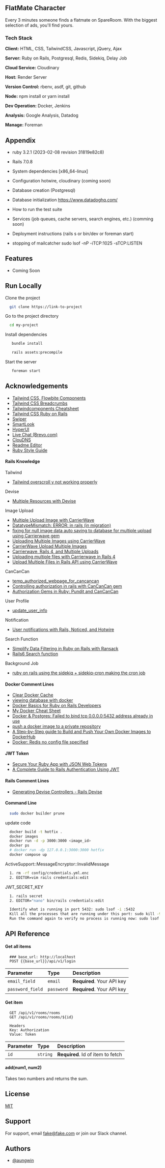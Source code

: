 
## FlatMate Character

Every 3 minutes someone finds a flatmate on SpareRoom. With the biggest selection of ads, you'll find yours.



### Tech Stack

**Client:** HTML, CSS, TailwindCSS, Javascript, jQuery, Ajax

**Server:** Ruby on Rails, Postgresql, Redis, Sidekiq, Delay Job

**Cloud Service:** Cloudinary

**Host:** Render Server

**Version Control:** rbenv, asdf, git, github

**Node:** npm install or yarn install

**Dev Operation:** Docker, Jenkins

**Analysis:** Google Analysis, Datadog

**Manage:** Foreman



## Appendix

* ruby 3.2.1 (2023-02-08 revision 31819e82c8)

* Rails 7.0.8 

* System dependencies [x86_64-linux]

* Configuration
  hotwire, cloudinary (coming soon)

* Database creation (Postgresql)

* Database initialization
    https://www.datadoghq.com/

* How to run the test suite

* Services (job queues, cache servers, search engines, etc.) (comming soon)

* Deployment instructions (rails s or bin/dev or foreman start)

* stopping of mailcatcher
  sudo lsof -nP -iTCP:1025 -sTCP:LISTEN


## Features

- Coming Soon

## Run Locally

Clone the project

```bash
  git clone https://link-to-project
```

Go to the project directory

```bash
  cd my-project
```

Install dependencies

```bash
   bundle install
```

```bash
   rails assets:precompile
```

Start the server

```bash
   foreman start
```


## Acknowledgements

 - [Tailwind CSS, Flowbite Components](https://flowbite.com)
 - [Tailwind CSS Breadcrumbs](https://tw-elements.com/docs/standard/navigation/breadcrumbs/)
 - [Tailwindcomponents Cheatsheet](https://tailwindcomponents.com/cheatsheet/)
 - [Tailwind CSS Ruby on Rails ](https://flowbite.com/docs/getting-started/rails/)
 - [Swiper](https://www.jsdelivr.com/package/npm/swiper)
 - [SmartLook](https://www.smartlook.com)
 - [HyperUI](https://www.hyperui.dev/)
 - [Live Chat (Brevo.com)](https://login.brevo.com/?target=https%3A%2F%2Fconversations-app.brevo.com%2Fconversations%2FMbTxss4zWbjRkPWxA)
 - [ClouDNS](https://www.cloudns.net/zone-update-info/domain/5905280/)
 - [Readme Editor](https://readme.so/editor)
 - [Ruby Style Guide](https://github.com/rubocop/ruby-style-guide#naming)

#### Rails Knowledge

Tailwind
  - [Tailwind overscroll y not working properly](https://stackoverflow.com/questions/72191704/tailwind-overscroll-y-not-working-properly)

Devise
  - [Multiple Resources with Devise](https://www.driftingruby.com/episodes/multiple-resources-with-devise?query=devise)

Image Upload  
  - [Multiple Upload Image with CarrierWave](https://bobintornado.github.io/rails/2015/12/29/Multiple-Images-Uploading-With-CarrierWave-and-PostgreSQL-Array.html)
  - [DatatypeMismatch: ERROR: in rails (in migration)](https://stackoverflow.com/questions/63373790/pgdatatypemismatch-error-column-status-cannot-be-cast-automatically-to-typ)
  - [fixing for null image data auto saving to database for multiple upload using Carrierwave gem](https://stackoverflow.com/questions/72317021/rails-multi-file-upload-produces-one-empty-entry)
  - [Uploading Multiple Images using CarrierWave](https://railsless.blogspot.com/2015/09/uploading-multiple-images-using.html)
  - [CarrierWave Upload Multiple Images](https://kolosek.com/carrierwave-upload-multiple-images/)
  - [Carrierwave, Rails 4, and Multiple Uploads](https://stackoverflow.com/questions/19712816/carrierwave-rails-4-and-multiple-uploads)
  - [Uploading multiple files with Carrierwave in Rails 4](https://www.discretelogix.com/uploading-multiple-files-with-carrierwave-in-rails-4/)
  - [Upload Multiple Files in Rails API using CarrierWave](https://blog.francium.tech/upload-multiple-files-in-rails-api-using-carrierwave-1f37aaad2b07)

CanCanCan  
  - [temp_authorized_webpage_for_cancancan](https://www.vector-logic.com/blog/posts/authorizing-controller-endpoints-in-rails-punit-versus-cancan)
  - [Controlling authorization in rails with CanCanCan gem](https://blog.francium.tech/controlling-authorization-in-rails-with-cancancan-gem-1c2dfeecb26c)
  - [Authorization Gems in Ruby: Pundit and CanCanCan](https://blog.appsignal.com/2023/03/22/authorization-gems-in-ruby-pundit-and-cancancan.html)

User Profile
  - [update_user_info](https://stackoverflow.com/questions/36051782/rails-devise-add-profile-information-to-separate-table)

Notification
  - [User notifications with Rails, Noticed, and Hotwire](https://www.colby.so/posts/user-notifications-with-rails-noticed-and-hotwire)

Search Function
  - [Simplify Data Filtering in Ruby on Rails with Ransack](https://reinteractive.com/articles/simplify-data-filtering-in-ruby-on-rails-with-ransack#:~:text=Ransack%20is%20highly%20customizable.,without%20needing%20to%20know%20SQL)
  - [Rails6 Search function](https://stackoverflow.com/questions/63469102/rails6-search-function)

Background Job
  - [ruby on rails using the sidekiq + sidekiq-cron making the cron job](https://medium.com/@ashwinborkar1997/ruby-on-rails-using-the-sidekiq-sidekiq-cron-making-the-cron-job-f466a7edeb22)

#### Docker Comment Lines
  - [Clear Docker Cache](https://forums.docker.com/t/clear-docker-cache/110176)  
  - [viewing database with docker](https://www.baeldung.com/ops/docker-databases)
  - [Docker Basics for Ruby on Rails Developers](https://www.youtube.com/watch?v=J7hUHnQtFNo)
  - [My Docker Cheat Sheet](https://medium.com/statuscode/dockercheatsheet-9730ce03630d)
  - [Docker & Postgres: Failed to bind tcp 0.0.0.0:5432 address already in use](https://stackoverflow.com/questions/38249434/docker-postgres-failed-to-bind-tcp-0-0-0-05432-address-already-in-use)
  - [push a docker image to a private repository](https://stackoverflow.com/questions/28349392/how-to-push-a-docker-image-to-a-private-repository)
  - [A Step-by-Step guide to Build and Push Your Own Docker Images to DockerHub](https://medium.com/@komalminhas.96/a-step-by-step-guide-to-build-and-push-your-own-docker-images-to-dockerhub-709963d4a8bc)
  - [Docker: Redis no config file specified](https://stackoverflow.com/questions/76764903/docker-redis-no-config-file-specified)

#### JWT Token
  - [Secure Your Ruby App with JSON Web Tokens](https://blog.appsignal.com/2023/08/23/secure-your-ruby-app-with-json-web-tokens.html)
  - [A Complete Guide to Rails Authentication Using JWT](https://dev.to/mohhossain/a-complete-guide-to-rails-authentication-using-jwt-403p#:~:text=Rails%20JWT%20authentication,client%20in%20a%20REST%20API.)

#### Rails Comment Lines
  - [Generating Devise Controllers - Rails Devise](https://stackoverflow.com/questions/41972575/generating-devise-controllers-rails-devise)


#### Command Line

```bash
  sudo docker builder prune
```

update code
```bash
  docker build -t hotfix .
  docker images
  docker run -d -p 3000:3000 <image_id>
  docker ps
  # docker run -dp 127.0.0.1:3000:3000 hotfix
  docker compose up
```

ActiveSupport::MessageEncryptor::InvalidMessage 
```bash
  1. rm -rf config/credentials.yml.enc
  2. EDITOR=vim rails credentials:edit
```

JWT_SECRET_KEY
```bash
  1. rails secret
  2. EDITOR="nano" bin/rails credentials:edit 
```

```bash
  Identify what is running in port 5432: sudo lsof -i :5432
  Kill all the processes that are running under this port: sudo kill -9 <pid>
  Run the command again to verify no process is running now: sudo lsof -i :5432
```
    


## API Reference

#### Get all items

```http
  ### base_url: http://localhost
  POST {{base_url}}/api/v1/login
```

| Parameter | Type     | Description                |
| :-------- | :------- | :------------------------- |
| `email_field` | `email` | **Required**. Your API key |
| `password_field` | `password` | **Required**. Your API key |

#### Get item

```http
  GET /api/v1/rooms/rooms
  GET /api/v1/rooms/rooms/${id}

  Headers
  Key: Authorization
  Value: Token

```

| Parameter | Type     | Description                       |
| :-------- | :------- | :-------------------------------- |
| `id`      | `string` | **Required**. Id of item to fetch |

#### add(num1, num2)

Takes two numbers and returns the sum.


## License

[MIT](https://choosealicense.com/licenses/mit/)


## Support

For support, email fake@fake.com or join our Slack channel.


## Authors

- [@aungwin](https://aungthiwin.github.io/)

